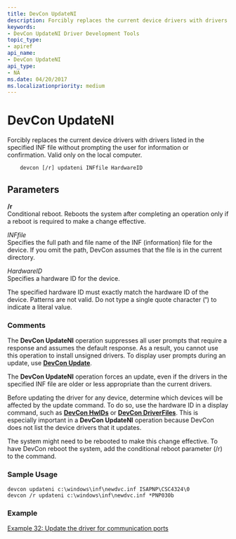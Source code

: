 ```yaml
---
title: DevCon UpdateNI
description: Forcibly replaces the current device drivers with drivers listed in the specified INF file without prompting the user for information or confirmation. Valid only on the local computer.
keywords:
- DevCon UpdateNI Driver Development Tools
topic_type:
- apiref
api_name:
- DevCon UpdateNI
api_type:
- NA
ms.date: 04/20/2017
ms.localizationpriority: medium
---
```


# DevCon UpdateNI


Forcibly replaces the current device drivers with drivers listed in the specified INF file without prompting the user for information or confirmation. Valid only on the local computer.

```
    devcon [/r] updateni INFfile HardwareID 
```

## <span id="ddk_devcon_updateni_tools"></span><span id="DDK_DEVCON_UPDATENI_TOOLS"></span>Parameters


<span id="________r______"></span><span id="________R______"></span> **/r**   
Conditional reboot. Reboots the system after completing an operation only if a reboot is required to make a change effective.

<span id="_______INFfile______"></span><span id="_______inffile______"></span><span id="_______INFFILE______"></span> *INFfile*   
Specifies the full path and file name of the INF (information) file for the device. If you omit the path, DevCon assumes that the file is in the current directory.

<span id="_______HardwareID______"></span><span id="_______hardwareid______"></span><span id="_______HARDWAREID______"></span> *HardwareID*   
Specifies a hardware ID for the device.

The specified hardware ID must exactly match the hardware ID of the device. Patterns are not valid. Do not type a single quote character (**'**) to indicate a literal value.

### <span id="comments"></span><span id="COMMENTS"></span>Comments

The **DevCon UpdateNI** operation suppresses all user prompts that require a response and assumes the default response. As a result, you cannot use this operation to install unsigned drivers. To display user prompts during an update, use [**DevCon Update**](devcon-update.md).

The **DevCon UpdateNI** operation forces an update, even if the drivers in the specified INF file are older or less appropriate than the current drivers.

Before updating the driver for any device, determine which devices will be affected by the update command. To do so, use the hardware ID in a display command, such as [**DevCon HwIDs**](devcon-hwids.md) or [**DevCon DriverFiles**](devcon-driverfiles.md). This is especially important in a **DevCon UpdateNI** operation because DevCon does not list the device drivers that it updates.

The system might need to be rebooted to make this change effective. To have DevCon reboot the system, add the conditional reboot parameter (/r) to the command.

### <span id="sample_usage"></span><span id="SAMPLE_USAGE"></span>Sample Usage

```
devcon updateni c:\windows\inf\newdvc.inf ISAPNP\CSC4324\0
devcon /r updateni c:\windows\inf\newdvc.inf *PNP030b
```

### <span id="example"></span><span id="EXAMPLE"></span>Example

[Example 32: Update the driver for communication ports](devcon-examples.md#ddk_example_32_update_the_driver_for_communication_ports_tools)









